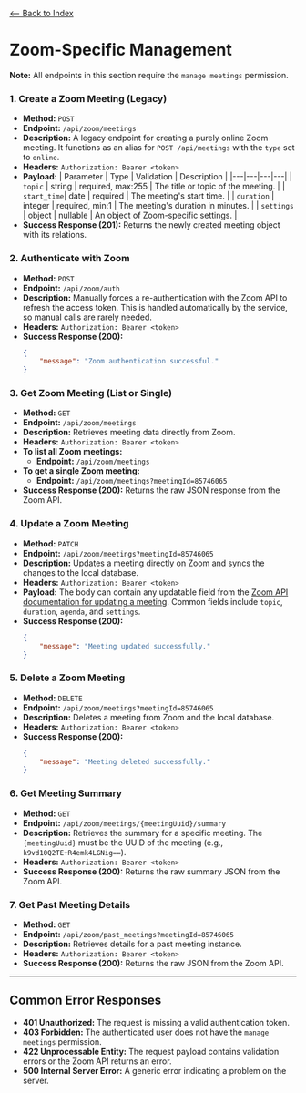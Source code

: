 [<-- Back to Index](../api_documentation.md)

# Zoom-Specific Management

**Note:** All endpoints in this section require the `manage meetings` permission.

### 1. Create a Zoom Meeting (Legacy)

- **Method:** `POST`
- **Endpoint:** `/api/zoom/meetings`
- **Description:** A legacy endpoint for creating a purely online Zoom meeting. It functions as an alias for `POST /api/meetings` with the `type` set to `online`.
- **Headers:** `Authorization: Bearer <token>`
- **Payload:**
| Parameter | Type | Validation | Description |
|---|---|---|---|
| `topic` | string | required, max:255 | The title or topic of the meeting. |
| `start_time`| date | required | The meeting's start time. |
| `duration` | integer | required, min:1 | The meeting's duration in minutes. |
| `settings` | object | nullable | An object of Zoom-specific settings. |
- **Success Response (201):** Returns the newly created meeting object with its relations.

### 2. Authenticate with Zoom

- **Method:** `POST`
- **Endpoint:** `/api/zoom/auth`
- **Description:** Manually forces a re-authentication with the Zoom API to refresh the access token. This is handled automatically by the service, so manual calls are rarely needed.
- **Headers:** `Authorization: Bearer <token>`
- **Success Response (200):**
  ```json
  {
      "message": "Zoom authentication successful."
  }
  ```

### 3. Get Zoom Meeting (List or Single)

- **Method:** `GET`
- **Endpoint:** `/api/zoom/meetings`
- **Description:** Retrieves meeting data directly from Zoom.
- **Headers:** `Authorization: Bearer <token>`
- **To list all Zoom meetings:**
  - **Endpoint:** `/api/zoom/meetings`
- **To get a single Zoom meeting:**
  - **Endpoint:** `/api/zoom/meetings?meetingId=85746065`
- **Success Response (200):** Returns the raw JSON response from the Zoom API.

### 4. Update a Zoom Meeting

- **Method:** `PATCH`
- **Endpoint:** `/api/zoom/meetings?meetingId=85746065`
- **Description:** Updates a meeting directly on Zoom and syncs the changes to the local database.
- **Headers:** `Authorization: Bearer <token>`
- **Payload:** The body can contain any updatable field from the [Zoom API documentation for updating a meeting](https://developers.zoom.us/docs/api/rest/reference/zoom-api/methods/#operation/meetingUpdate). Common fields include `topic`, `duration`, `agenda`, and `settings`.
- **Success Response (200):**
  ```json
  {
      "message": "Meeting updated successfully."
  }
  ```

### 5. Delete a Zoom Meeting

- **Method:** `DELETE`
- **Endpoint:** `/api/zoom/meetings?meetingId=85746065`
- **Description:** Deletes a meeting from Zoom and the local database.
- **Headers:** `Authorization: Bearer <token>`
- **Success Response (200):**
  ```json
  {
      "message": "Meeting deleted successfully."
  }
  ```

### 6. Get Meeting Summary

- **Method:** `GET`
- **Endpoint:** `/api/zoom/meetings/{meetingUuid}/summary`
- **Description:** Retrieves the summary for a specific meeting. The `{meetingUuid}` must be the UUID of the meeting (e.g., `k9vd10Q2TE+R4emk4LGNig==`).
- **Headers:** `Authorization: Bearer <token>`
- **Success Response (200):** Returns the raw summary JSON from the Zoom API.

### 7. Get Past Meeting Details

- **Method:** `GET`
- **Endpoint:** `/api/zoom/past_meetings?meetingId=85746065`
- **Description:** Retrieves details for a past meeting instance.
- **Headers:** `Authorization: Bearer <token>`
- **Success Response (200):** Returns the raw JSON from the Zoom API.

---

## Common Error Responses

- **401 Unauthorized:** The request is missing a valid authentication token.
- **403 Forbidden:** The authenticated user does not have the `manage meetings` permission.
- **422 Unprocessable Entity:** The request payload contains validation errors or the Zoom API returns an error.
- **500 Internal Server Error:** A generic error indicating a problem on the server.
